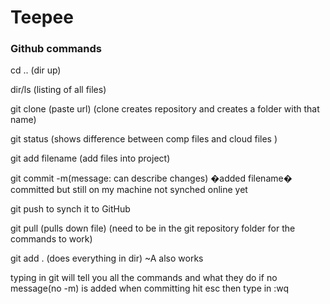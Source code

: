 # Teepee

### Github commands
cd .. (dir up)

dir/ls (listing of all files)

git clone (paste url) (clone creates repository and creates a folder with that name)

git status (shows difference between comp files and cloud files )

git add filename (add files into project)

git commit -m(message: can describe changes) �added filename� committed but still on my machine not synched online yet

git push to synch it to GitHub

git pull (pulls down file) (need to be in the git repository folder for the commands to work)

git add . (does everything in dir) ~A also works

typing in git will tell you all the commands and what they do if no message(no -m) is added when committing hit esc then type in :wq
